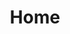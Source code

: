 ---
title: Home
permalink: "/"
published: true
description:
image: /uploads/dcdw-pattern.jpg
hero-bg: /uploads/dcdw-pattern.jpg
hero-logo: /uploads/dcdw-primary-lockup.svg
hero-logo-alt: DC Design Week Hero Logo, Time & Date
dc-design-header: Lorem ipsum dolor
dc-design-paragraph-text: |-
  Lorem ipsum dolor sit amet, consectetur adipiscing elit. Integer pharetra neque a diam cursus pulvinar. Suspendisse faucibus mi id accumsan lobortis. Pellentesque consectetur varius turpis, nec viverra justo pellentesque sit amet. Vestibulum convallis leo non purus vehicula, non faucibus libero rhoncus.

  Lorem ipsum dolor sit amet, consectetur adipiscing elit. Integer pharetra neque a diam cursus pulvinar. Suspendisse faucibus mi id accumsan lobortis.

  Pellentesque consectetur varius turpis, nec viverra justo pellentesque sit amet. Vestibulum convallis leo non purus vehicula, non faucibus libero rhoncus.
dc-is-design-image: /uploads/circle-02-still.png
dc-is-design-image-alt: Circular illustration
home-events-header: Featured Events
home-events-text:
home-events-button-text: Button Text
home-events-url: /events/
home-partners-header: Partners & Sponsors
home-partners-text: |-
  DC Design Week is produced by AIGA DC, a volunteer-run, 501(3)c
  nonprofit organization, in concert with a consortium of local associations, meetup
  groups and small businesses.

  We rely on the generosity and goodness of others to make this week of celebration a reality. Major thanks to the following partners and sponsors for your support and commitment to the DC design community.

  We couldn't do it without you!
home-sponsors-url-text: Button Text
home-sponsors-url: /sponsors/
layout: pages/home
---